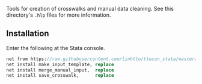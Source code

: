 Tools for creation of crosswalks and manual data cleaning.
See this directory's `.hlp` files for more information.

## Installation

Enter the following at the Stata console.

```stata
net from https://raw.githubusercontent.com/linhtto/ttecon_stata/master/crosswalk/ado
net install make_input_template, replace
net install merge_manual_input,  replace
net install save_crosswalk,      replace
```
